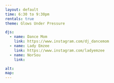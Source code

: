 ```yaml
---
layout: default
time: 6:30 to 9:30pm
rentals: true
theme: Glows Under Pressure

djs:
  - name: Dance Mom
    link: https://www.instagram.com/dj_dancemom
  - name: Lady Emzee
    link: https://www.instagram.com/ladyemzee
  - name: NorSou
    link:

alt:
map:
---
```

